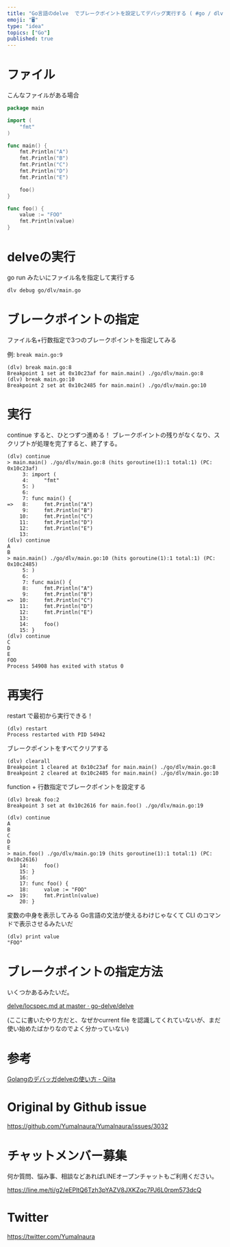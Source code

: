 ```yaml
---
title: "Go言語のdelve  でブレークポイントを設定してデバッグ実行する ( #go / dlv cli / dlv debug / set b"
emoji: "🖥"
type: "idea"
topics: ["Go"]
published: true
---
```


# ファイル

こんなファイルがある場合

```go
package main

import (
	"fmt"
)

func main() {
	fmt.Println("A")
	fmt.Println("B")
	fmt.Println("C")
	fmt.Println("D")
	fmt.Println("E")

	foo()
}

func foo() {
	value := "FOO"
	fmt.Println(value)
}
```

# delveの実行


go run みたいにファイル名を指定して実行する

```
dlv debug go/dlv/main.go
```

# ブレークポイントの指定

ファイル名+行数指定で3つのブレークポイントを指定してみる

例: `break main.go:9`

```
(dlv) break main.go:8
Breakpoint 1 set at 0x10c23af for main.main() ./go/dlv/main.go:8
(dlv) break main.go:10
Breakpoint 2 set at 0x10c2485 for main.main() ./go/dlv/main.go:10
```

# 実行

continue すると、ひとつずつ進める！
ブレークポイントの残りがなくなり、スクリプトが処理を完了すると、終了する。

```
(dlv) continue
> main.main() ./go/dlv/main.go:8 (hits goroutine(1):1 total:1) (PC: 0x10c23af)
     3:	import (
     4:		"fmt"
     5:	)
     6:
     7:	func main() {
=>   8:		fmt.Println("A")
     9:		fmt.Println("B")
    10:		fmt.Println("C")
    11:		fmt.Println("D")
    12:		fmt.Println("E")
    13:
(dlv) continue
A
B
> main.main() ./go/dlv/main.go:10 (hits goroutine(1):1 total:1) (PC: 0x10c2485)
     5:	)
     6:
     7:	func main() {
     8:		fmt.Println("A")
     9:		fmt.Println("B")
=>  10:		fmt.Println("C")
    11:		fmt.Println("D")
    12:		fmt.Println("E")
    13:
    14:		foo()
    15:	}
(dlv) continue
C
D
E
FOO
Process 54908 has exited with status 0

```

# 再実行

restart で最初から実行できる！

```
(dlv) restart
Process restarted with PID 54942

```

ブレークポイントをすべてクリアする

```
(dlv) clearall
Breakpoint 1 cleared at 0x10c23af for main.main() ./go/dlv/main.go:8
Breakpoint 2 cleared at 0x10c2485 for main.main() ./go/dlv/main.go:10
```

function + 行数指定でブレークポイントを設定する

```
(dlv) break foo:2
Breakpoint 3 set at 0x10c2616 for main.foo() ./go/dlv/main.go:19
```

```
(dlv) continue
A
B
C
D
E
> main.foo() ./go/dlv/main.go:19 (hits goroutine(1):1 total:1) (PC: 0x10c2616)
    14:		foo()
    15:	}
    16:
    17:	func foo() {
    18:		value := "FOO"
=>  19:		fmt.Println(value)
    20:	}
```

変数の中身を表示してみる
Go言語の文法が使えるわけじゃなくて CLI のコマンドで表示させるみたいだ

```
(dlv) print value
"FOO"
```

# ブレークポイントの指定方法

いくつかあるみたいだ。


[delve/locspec.md at master · go-delve/delve](https://github.com/go-delve/delve/blob/master/Documentation/cli/locspec.md)

(ここに書いたやり方だと、なぜかcurrent file を認識してくれていないが、まだ使い始めたばかりなのでよく分かっていない)

# 参考

[Golangのデバッガdelveの使い方 - Qiita](https://qiita.com/minamijoyo/items/4da68467c1c5d94c8cd7)

# Original by Github issue

https://github.com/YumaInaura/YumaInaura/issues/3032








<!-- Update From Qiita API -->

# チャットメンバー募集


何か質問、悩み事、相談などあればLINEオープンチャットもご利用ください。

https://line.me/ti/g2/eEPltQ6Tzh3pYAZV8JXKZqc7PJ6L0rpm573dcQ





# Twitter


https://twitter.com/YumaInaura


<!-- Update From Qiita API -->


